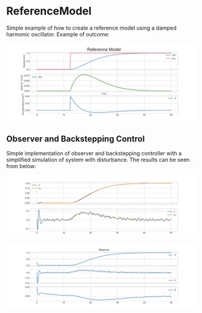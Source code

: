 # ReferenceModel

Simple example of how to create a reference model using a damped harmonic oscillator. Example of outcome:


![Response](https://github.com/janerikhy/ReferenceModel/blob/main/reference_pos_vel.png)



## Observer and Backstepping Control

Simple implementation of observer and backstepping controller with a simplified simulation of system with disturbance. The results can be seen from below:


![Response](https://github.com/janerikhy/ReferenceModel/blob/main/simulation_w_backstepping.png)

![Response](https://github.com/janerikhy/ReferenceModel/blob/main/ObserverResults.png)
